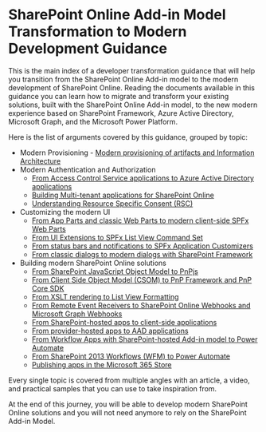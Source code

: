 # SharePoint Online Add-in Model Transformation to Modern Development Guidance
This is the main index of a developer transformation guidance that will help you transition from the SharePoint Online Add-in model to the modern development of SharePoint Online.
Reading the documents available in this guidance you can learn how to migrate and transform your existing solutions, built with the SharePoint Online Add-in model, to the new modern experience based on SharePoint Framework, Azure Active Directory, Microsoft Graph, and the Microsoft Power Platform.

Here is the list of arguments covered by this guidance, grouped by topic:

- Modern Provisioning
    *-* [Modern provisioning of artifacts and Information Architecture](./Modern-Provisioning.md)
- Modern Authentication and Authorization
    * [From Access Control Service applications to Azure Active Directory applications](./From-ACS-to-AAD-apps.md)
    - [Building Multi-tenant applications for SharePoint Online](./Multi-tenant-applications.md)
    - [Understanding Resource Specific Consent (RSC)](./Understanding-RSC-for-MSGraph-and-SharePoint-Online.md)
- Customizing the modern UI
    * [From App Parts and classic Web Parts to modern client-side SPFx Web Parts](./From-App-Parts-to-Modern-Web-Parts.md)
    * [From UI Extensions to SPFx List View Command Set](./From-UI-Extensions-to-ListView-Command-Sets.md)
    * [From status bars and notifications to SPFx Application Customizers](./From-Notifications-to-Application-Customizers.md)
    * [From classic dialogs to modern dialogs with SharePoint Framework](./From-classic-Dialogs-to-modern-Dialogs.md)
- Building modern SharePoint Online solutions
    - [From SharePoint JavaScript Object Model to PnPjs](./From-JSOM-to-PnPjs.md)
    - [From Client Side Object Model (CSOM) to PnP Framework and PnP Core SDK](./From-CSOM-to-PnP-Libraries.md)
    - [From XSLT rendering to List View Formatting](./From-XSLT-to-List-View-Formatting.md)
    * [From Remote Event Receivers to SharePoint Online Webhooks and Microsoft Graph Webhooks](./From-Remote-Event-Receivers-to-Webhooks.md)
    - [From SharePoint-hosted apps to client-side applications](./From-SharePoint-Hosted-to-Client-Side.md)
    - [From provider-hosted apps to AAD applications](./From-Provider-Hosted-to-AAD-applications.md)
    - [From Workflow Apps with SharePoint-hosted Add-in model to Power Automate](./From-Workflow-Apps-to-Power-Automate.md)
    - [From SharePoint 2013 Workflows (WFM) to Power Automate](./From-WFM-to-Power-Automate.md)
    - [Publishing apps in the Microsoft 365 Store](./Publishing-apps-on-the-Microsoft-365-Store.md)

Every single topic is covered from multiple angles with an article, a video, and practical samples that you can use to take inspiration from.

At the end of this journey, you will be able to develop modern SharePoint Online solutions and you will not need anymore to rely on the SharePoint Add-in Model.
